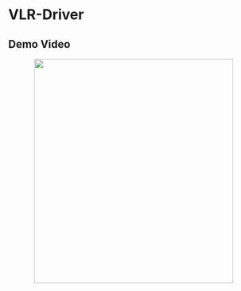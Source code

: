 # VLR-Driver

## Demo Video
<div style="text-align: center;">
<img src="demo.gif" width="400" height="450" >
</div>
